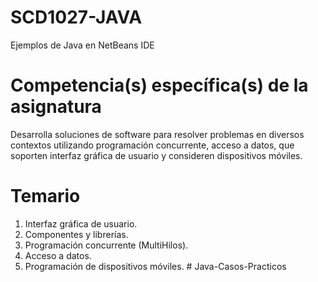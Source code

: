 # SCD1027-JAVA
Ejemplos de Java en NetBeans IDE

# Competencia(s) específica(s) de la asignatura
Desarrolla soluciones de software para resolver problemas en diversos contextos utilizando programación concurrente, acceso a datos, que soporten interfaz gráfica de usuario y consideren dispositivos móviles.

# Temario
1. Interfaz gráfica de usuario.
2. Componentes y librerías.
3. Programación concurrente (MultiHilos).
4. Acceso a datos.
5. Programación de dispositivos móviles.
#   J a v a - C a s o s - P r a c t i c o s  
 